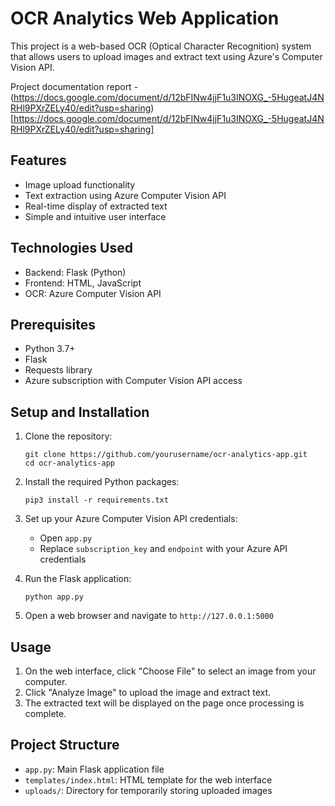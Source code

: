 # OCR Analytics Web Application

This project is a web-based OCR (Optical Character Recognition) system that allows users to upload images and extract text using Azure's Computer Vision API.

Project documentation report - (https://docs.google.com/document/d/12bFINw4jjF1u3INOXG_-5HugeatJ4NRHl9PXrZELy40/edit?usp=sharing)[https://docs.google.com/document/d/12bFINw4jjF1u3INOXG_-5HugeatJ4NRHl9PXrZELy40/edit?usp=sharing]

## Features

- Image upload functionality
- Text extraction using Azure Computer Vision API
- Real-time display of extracted text
- Simple and intuitive user interface

## Technologies Used

- Backend: Flask (Python)
- Frontend: HTML, JavaScript
- OCR: Azure Computer Vision API

## Prerequisites

- Python 3.7+
- Flask
- Requests library
- Azure subscription with Computer Vision API access

## Setup and Installation

1. Clone the repository:
   ```
   git clone https://github.com/yourusername/ocr-analytics-app.git
   cd ocr-analytics-app
   ```

2. Install the required Python packages:
   ```
   pip3 install -r requirements.txt
   ```

3. Set up your Azure Computer Vision API credentials:
   - Open `app.py`
   - Replace `subscription_key` and `endpoint` with your Azure API credentials

4. Run the Flask application:
   ```
   python app.py
   ```

5. Open a web browser and navigate to `http://127.0.0.1:5000`

## Usage

1. On the web interface, click "Choose File" to select an image from your computer.
2. Click "Analyze Image" to upload the image and extract text.
3. The extracted text will be displayed on the page once processing is complete.

## Project Structure

- `app.py`: Main Flask application file
- `templates/index.html`: HTML template for the web interface
- `uploads/`: Directory for temporarily storing uploaded images
